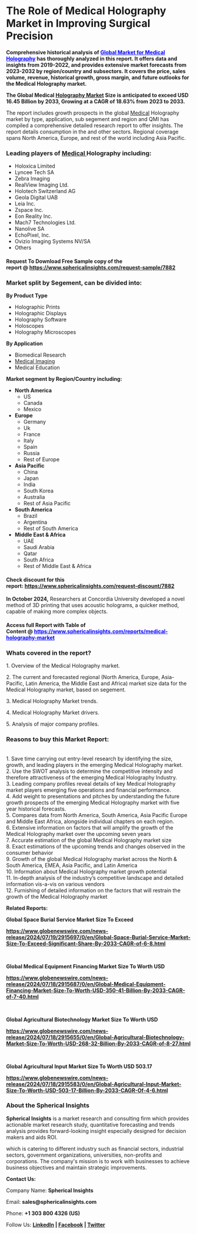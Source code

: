 <div class="content-title">
<h1>The Role of Medical Holography Market in Improving Surgical Precision</h1>
<p><strong>Comprehensive historical analysis of&nbsp;<span style="color: #0000ff;"><a style="color: #0000ff;" href="https://www.sphericalinsights.com/reports/medical-holography-market" target="_blank" rel="noopener">Global Market for Medical Holography</a></span>&nbsp;has thoroughly analyzed in this report. It offers data and insights from 2019-2022, and provides extensive market forecasts from 2023-2032 by region/country and subsectors. It covers the price, sales volume, revenue, historical growth, gross margin, and future outlooks for the Medical Holography market.</strong></p>
<p><strong>The Global Medical&nbsp;<a href="https://www.sphericalinsights.com/reports/medical-simulation-market" target="_blank" rel="noopener">Holography Market</a>&nbsp;Size is anticipated to exceed USD 16.45 Billion by 2033, Growing at a CAGR of 18.63% from 2023 to 2033.&nbsp;</strong></p>
<p>The report includes growth prospects in the global&nbsp;<a href="https://www.sphericalinsights.com/reports/medical-terminology-software-market" target="_blank" rel="noopener">Medical</a>&nbsp;Holography market by type, application, sub segement and region and QMI has compiled a comprehensive detailed research report to offer insights. The report details consumption in the and other sectors. Regional coverage spans North America, Europe, and rest of the world including Asia Pacific.</p>
<h3><strong>Leading players of&nbsp;<a href="https://www.sphericalinsights.com/reports/healthcare-packaging-market" target="_blank" rel="noopener">Medical&nbsp;</a>Holography including:</strong></h3>
<ul>
<li>Holoxica Limited</li>
<li>Lyncee Tech SA</li>
<li>Zebra Imaging</li>
<li>RealView Imaging Ltd.</li>
<li>Holotech Switzerland AG</li>
<li>Geola Digital UAB</li>
<li>Leia Inc.</li>
<li>Zspace Inc.</li>
<li>Eon Reality Inc.</li>
<li>Mach7 Technologies Ltd.</li>
<li>Nanolive SA</li>
<li>EchoPixel, Inc.</li>
<li>Ovizio Imaging Systems NV/SA</li>
<li>Others</li>
</ul>
<h4>Request To Download Free Sample copy of the report&nbsp;@&nbsp;<a href="https://www.sphericalinsights.com/request-sample/7882" target="_blank" rel="noopener">https://www.sphericalinsights.com/request-sample/7882</a></h4>
<h3><strong>Market split by Segement, can be divided into:</strong></h3>
<p><strong>By Product Type</strong></p>
<ul>
<li>Holographic Prints</li>
<li>Holographic Displays</li>
<li>Holography Software</li>
<li>Holoscopes</li>
<li>Holography Microscopes</li>
</ul>
<p><strong>By</strong><strong>&nbsp;Application</strong></p>
<ul>
<li>Biomedical Research</li>
<li><a href="https://www.sphericalinsights.com/reports/medical-suction-devices-market" target="_blank" rel="noopener">Medical Imaging</a></li>
<li>Medical Education</li>
</ul>
<p><strong>Market segment by Region/Country including:</strong></p>
<ul>
<li><strong>North America</strong>
<ul>
<li>US</li>
<li>Canada</li>
<li>Mexico</li>
</ul>
</li>
<li><strong>Europe</strong>
<ul>
<li>Germany</li>
<li>Uk</li>
<li>France</li>
<li>Italy</li>
<li>Spain</li>
<li>Russia</li>
<li>Rest of Europe</li>
</ul>
</li>
<li><strong>Asia Pacific</strong>
<ul>
<li>China</li>
<li>Japan</li>
<li>India</li>
<li>South Korea</li>
<li>Australia</li>
<li>Rest of Asia Pacific</li>
</ul>
</li>
<li><strong>South America</strong>
<ul>
<li>Brazil</li>
<li>Argentina</li>
<li>Rest of South America</li>
</ul>
</li>
<li><strong>Middle East &amp; Africa</strong>
<ul>
<li>UAE</li>
<li>Saudi Arabia</li>
<li>Qatar</li>
<li>South Africa</li>
<li>Rest of Middle East &amp; Africa</li>
</ul>
</li>
</ul>
<h4>Check discount for this report:&nbsp;<a href="https://www.sphericalinsights.com/request-discount/7882" target="_blank" rel="noopener">https://www.sphericalinsights.com/request-discount/7882</a></h4>
<p><strong>In October 2024,</strong>&nbsp;Researchers at Concordia University developed a novel method of 3D printing that uses acoustic holograms, a quicker method, capable of making more complex objects.</p>
<h4>Access full Report with Table of Content&nbsp;@&nbsp;<span style="color: #0000ff;"><a style="color: #0000ff;" href="https://www.sphericalinsights.com/reports/medical-holography-market" target="_blank" rel="noopener">https://www.sphericalinsights.com/reports/medical-holography-market</a></span></h4>
<h3><strong>Whats covered in the report?</strong></h3>
<p>1. Overview of the Medical Holography market.</p>
<p>2. The current and forecasted regional (North America, Europe, Asia-Pacific, Latin America, the Middle East and Africa) market size data for the Medical Holography market, based on segement.</p>
<p>3. Medical Holography Market trends.</p>
<p>4. Medical Holography Market drivers.</p>
<p>5. Analysis of major company profiles.</p>
<h3><strong>Reasons to buy this Market Report:</strong></h3>
<p><br />1. Save time carrying out entry-level research by identifying the size, growth, and leading players in the emerging Medical Holography market.<br />2. Use the SWOT analysis to determine the competitive intensity and therefore attractiveness of the emerging Medical Holography Industry.<br />3. Leading company profiles reveal details of key Medical Holography market players emerging five operations and financial performance.<br />4. Add weight to presentations and pitches by understanding the future growth prospects of the emerging Medical Holography market with five year historical forecasts.<br />5. Compares data from North America, South America, Asia Pacific Europe and Middle East Africa, alongside individual chapters on each region.<br />6. Extensive information on factors that will amplify the growth of the Medical Holography market over the upcoming seven years<br />7. Accurate estimation of the global Medical Holography market size<br />8. Exact estimations of the upcoming trends and changes observed in the consumer behavior<br />9. Growth of the global Medical Holography market across the North &amp; South America, EMEA, Asia Pacific, and Latin America<br />10. Information about Medical Holography market growth potential<br />11. In-depth analysis of the industry&rsquo;s competitive landscape and detailed information vis-a-vis on various vendors<br />12. Furnishing of detailed information on the factors that will restrain the growth of the Medical Holography market</p>
<p><strong>Related Reports:&nbsp;</strong></p>
<p><strong>Global Space Burial Service Market Size To Exceed</strong></p>
<p><strong><a href="https://www.globenewswire.com/news-release/2024/07/19/2915697/0/en/Global-Space-Burial-Service-Market-Size-To-Exceed-Significant-Share-By-2033-CAGR-of-6-8.html">https://www.globenewswire.com/news-release/2024/07/19/2915697/0/en/Global-Space-Burial-Service-Market-Size-To-Exceed-Significant-Share-By-2033-CAGR-of-6-8.html</a></strong></p>
<p><strong>&nbsp;</strong></p>
<p><strong>Global Medical Equipment Financing Market Size To Worth USD</strong></p>
<p><strong><a href="https://www.globenewswire.com/news-release/2024/07/18/2915687/0/en/Global-Medical-Equipment-Financing-Market-Size-To-Worth-USD-350-41-Billion-By-2033-CAGR-of-7-40.html">https://www.globenewswire.com/news-release/2024/07/18/2915687/0/en/Global-Medical-Equipment-Financing-Market-Size-To-Worth-USD-350-41-Billion-By-2033-CAGR-of-7-40.html</a></strong></p>
<p><strong>&nbsp;</strong></p>
<p><strong>Global Agricultural Biotechnology Market Size To Worth USD</strong></p>
<p><strong><a href="https://www.globenewswire.com/news-release/2024/07/18/2915655/0/en/Global-Agricultural-Biotechnology-Market-Size-To-Worth-USD-268-32-Billion-By-2033-CAGR-of-8-27.html">https://www.globenewswire.com/news-release/2024/07/18/2915655/0/en/Global-Agricultural-Biotechnology-Market-Size-To-Worth-USD-268-32-Billion-By-2033-CAGR-of-8-27.html</a></strong></p>
<p><strong>&nbsp;</strong></p>
<p><strong>Global Agricultural Input Market Size To Worth USD 503.17</strong></p>
<p><strong><a href="https://www.globenewswire.com/news-release/2024/07/18/2915583/0/en/Global-Agricultural-Input-Market-Size-To-Worth-USD-503-17-Billion-By-2033-CAGR-Of-4-6.html">https://www.globenewswire.com/news-release/2024/07/18/2915583/0/en/Global-Agricultural-Input-Market-Size-To-Worth-USD-503-17-Billion-By-2033-CAGR-Of-4-6.html</a></strong></p>
<h3><strong>About the Spherical Insights</strong></h3>
<p><strong>Spherical Insights</strong>&nbsp;is a market research and consulting firm which provides actionable market research study, quantitative forecasting and trends analysis provides forward-looking insight especially designed for decision makers and aids ROI.</p>
<p>which is catering to different industry such as financial sectors, industrial sectors, government organizations, universities, non-profits and corporations. The company's mission is to work with businesses to achieve business objectives and maintain strategic improvements.</p>
<p><strong>Contact Us:</strong></p>
<p>Company Name:&nbsp;<strong>Spherical Insights</strong></p>
<p>Email:&nbsp;<strong>sales@sphericalinsights.com</strong></p>
<p>Phone:&nbsp;<strong>+1 303 800 4326 (US)</strong></p>
<p>Follow Us:&nbsp;<strong><a href="https://www.linkedin.com/company/spherical-insight/"><u>LinkedIn</u></a>&nbsp;|&nbsp;<a href="https://www.facebook.com/sphericalinsights22"><u>Facebook</u></a>&nbsp;|&nbsp;<a href="https://twitter.com/SInsights_US"><u>Twitter</u></a></strong></p>
</div>
